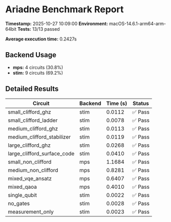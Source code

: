 # Ariadne Benchmark Report
**Timestamp:** 2025-10-27 10:09:00
**Environment:** macOS-14.6.1-arm64-arm-64bit
**Tests:** 13/13 passed

**Average execution time:** 0.2427s
## Backend Usage
- **mps:** 4 circuits (30.8%)
- **stim:** 9 circuits (69.2%)
## Detailed Results
| Circuit | Backend | Time (s) | Status |
|---------|---------|----------|--------|
| small_clifford_ghz | stim | 0.0112 | ✅ Pass |
| small_clifford_ladder | stim | 0.0078 | ✅ Pass |
| medium_clifford_ghz | stim | 0.0113 | ✅ Pass |
| medium_clifford_stabilizer | stim | 0.0119 | ✅ Pass |
| large_clifford_ghz | stim | 0.0268 | ✅ Pass |
| large_clifford_surface_code | stim | 0.0410 | ✅ Pass |
| small_non_clifford | mps | 1.1684 | ✅ Pass |
| medium_non_clifford | mps | 0.8281 | ✅ Pass |
| mixed_vqe_ansatz | mps | 0.6407 | ✅ Pass |
| mixed_qaoa | mps | 0.4010 | ✅ Pass |
| single_qubit | stim | 0.0022 | ✅ Pass |
| no_gates | stim | 0.0028 | ✅ Pass |
| measurement_only | stim | 0.0023 | ✅ Pass |
